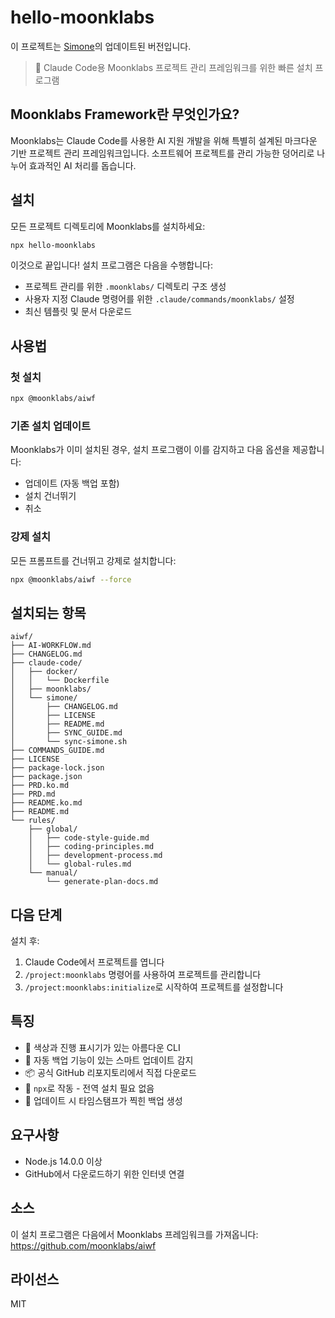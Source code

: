 # hello-moonklabs

이 프로젝트는 [Simone](https://github.com/Helmi/claude-simone)의 업데이트된 버전입니다.

> 🚀 Claude Code용 Moonklabs 프로젝트 관리 프레임워크를 위한 빠른 설치 프로그램

## Moonklabs Framework란 무엇인가요?

Moonklabs는 Claude Code를 사용한 AI 지원 개발을 위해 특별히 설계된 마크다운 기반 프로젝트 관리 프레임워크입니다. 소프트웨어 프로젝트를 관리 가능한 덩어리로 나누어 효과적인 AI 처리를 돕습니다.

## 설치

모든 프로젝트 디렉토리에 Moonklabs를 설치하세요:

```bash
npx hello-moonklabs
```

이것으로 끝입니다! 설치 프로그램은 다음을 수행합니다:

- 프로젝트 관리를 위한 `.moonklabs/` 디렉토리 구조 생성
- 사용자 지정 Claude 명령어를 위한 `.claude/commands/moonklabs/` 설정
- 최신 템플릿 및 문서 다운로드

## 사용법

### 첫 설치

```bash
npx @moonklabs/aiwf
```

### 기존 설치 업데이트

Moonklabs가 이미 설치된 경우, 설치 프로그램이 이를 감지하고 다음 옵션을 제공합니다:

- 업데이트 (자동 백업 포함)
- 설치 건너뛰기
- 취소

### 강제 설치

모든 프롬프트를 건너뛰고 강제로 설치합니다:

```bash
npx @moonklabs/aiwf --force
```

## 설치되는 항목

```
aiwf/
├── AI-WORKFLOW.md
├── CHANGELOG.md
├── claude-code/
│   ├── docker/
│   │   └── Dockerfile
│   ├── moonklabs/
│   └── simone/
│       ├── CHANGELOG.md
│       ├── LICENSE
│       ├── README.md
│       ├── SYNC_GUIDE.md
│       └── sync-simone.sh
├── COMMANDS_GUIDE.md
├── LICENSE
├── package-lock.json
├── package.json
├── PRD.ko.md
├── PRD.md
├── README.ko.md
├── README.md
└── rules/
    ├── global/
    │   ├── code-style-guide.md
    │   ├── coding-principles.md
    │   ├── development-process.md
    │   └── global-rules.md
    └── manual/
        └── generate-plan-docs.md
```

## 다음 단계

설치 후:

1.  Claude Code에서 프로젝트를 엽니다
2.  `/project:moonklabs` 명령어를 사용하여 프로젝트를 관리합니다
3.  `/project:moonklabs:initialize`로 시작하여 프로젝트를 설정합니다

## 특징

- 🎨 색상과 진행 표시기가 있는 아름다운 CLI
- 🔄 자동 백업 기능이 있는 스마트 업데이트 감지
- 📦 공식 GitHub 리포지토리에서 직접 다운로드
- 🚀 `npx`로 작동 - 전역 설치 필요 없음
- 💾 업데이트 시 타임스탬프가 찍힌 백업 생성

## 요구사항

- Node.js 14.0.0 이상
- GitHub에서 다운로드하기 위한 인터넷 연결

## 소스

이 설치 프로그램은 다음에서 Moonklabs 프레임워크를 가져옵니다:
https://github.com/moonklabs/aiwf

## 라이선스

MIT
